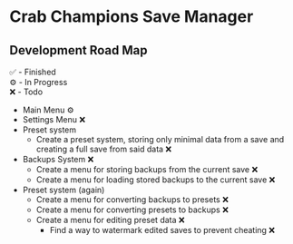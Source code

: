 # Crab Champions Save Manager

## Development Road Map
✅ - Finished  
⚙️ - In Progress  
❌ - Todo

- Main Menu ⚙️
- Settings Menu ❌
- Preset system
  - Create a preset system, storing only minimal data from a save and creating a full save from said data ❌
- Backups System ❌
  - Create a menu for storing backups from the current save ❌
  - Create a menu for loading stored backups to the current save ❌
- Preset system (again)
  - Create a menu for converting backups to presets ❌
  - Create a menu for converting presets to backups ❌
  - Create a menu for editing preset data ❌
    - Find a way to watermark edited saves to prevent cheating ❌
